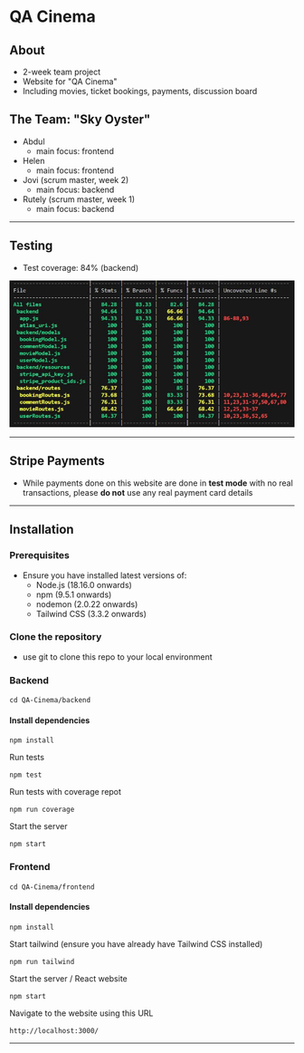 # QA Cinema

## About

- 2-week team project
- Website for "QA Cinema"
- Including movies, ticket bookings, payments, discussion board

## The Team: "Sky Oyster"

- Abdul
  - main focus: frontend
- Helen
  - main focus: frontend
- Jovi (scrum master, week 2)
  - main focus: backend
- Rutely (scrum master, week 1)
  - main focus: backend

---

## Testing

- Test coverage: 84% (backend)

![screenshot](/docs/230518-1-test-coverage.JPG)

---

## Stripe Payments

- While payments done on this website are done in **test mode** with no real transactions, please **do not** use any real payment card details

---

## Installation

### Prerequisites

- Ensure you have installed latest versions of:
  - Node.js (18.16.0 onwards)
  - npm (9.5.1 onwards)
  - nodemon (2.0.22 onwards)
  - Tailwind CSS (3.3.2 onwards)

### Clone the repository

- use git to clone this repo to your local environment

### Backend

```
cd QA-Cinema/backend
```

#### Install dependencies

```
npm install
```

Run tests

```
npm test
```

Run tests with coverage repot

```
npm run coverage
```

Start the server

```
npm start
```

### Frontend

```
cd QA-Cinema/frontend
```

#### Install dependencies

```
npm install
```

Start tailwind (ensure you have already have Tailwind CSS installed)

```
npm run tailwind
```

Start the server / React website

```
npm start
```

Navigate to the website using this URL

```
http://localhost:3000/
```

---
